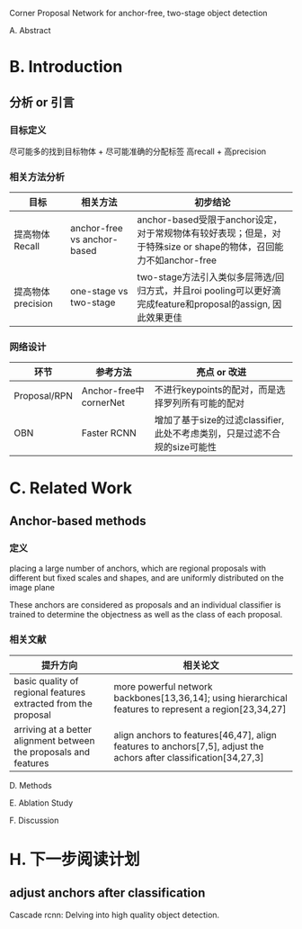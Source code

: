 Corner Proposal Network for anchor-free, two-stage object detection

A. Abstract



# B. Introduction

## 分析 or 引言

### 目标定义

尽可能多的找到目标物体 + 尽可能准确的分配标签 高recall + 高precision

### 相关方法分析

|目标| 相关方法|初步结论|
|---|---|---|
|提高物体Recall| anchor-free vs anchor-based| anchor-based受限于anchor设定，对于常规物体有较好表现；但是，对于特殊size or shape的物体，召回能力不如anchor-free|
|提高物体precision| one-stage vs two-stage| two-stage方法引入类似多层筛选/回归方式，并且roi pooling可以更好滴完成feature和proposal的assign, 因此效果更佳|

### 网络设计

|环节|参考方法|亮点 or 改进|
|---|---|---|
|Proposal/RPN| Anchor-free中cornerNet| 不进行keypoints的配对，而是选择罗列所有可能的配对|
|OBN|Faster RCNN|增加了基于size的过滤classifier, 此处不考虑类别，只是过滤不合规的size可能性|


# C. Related Work

## Anchor-based methods

### 定义

placing a large number of anchors, which are regional proposals with different but fixed scales and shapes, and are uniformly distributed on the image plane

These anchors are considered as proposals and an individual classifier is trained to determine the objectness as well as the class of each proposal. 

### 相关文献

| 提升方向|相关论文 |
|---|---|
|basic quality of regional features extracted from the proposal|more powerful network backbones[13,36,14]; using hierarchical features to represent a region[23,34,27]|
|arriving at a better alignment between the proposals and features| align anchors to features[46,47], align features to anchors[7,5], adjust the achors after classification[34,27,3]|


D. Methods


E. Ablation Study

F. Discussion

# H. 下一步阅读计划

## adjust anchors after classification

Cascade rcnn: Delving into high quality object detection.




